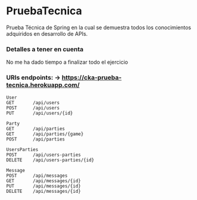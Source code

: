 # PruebaTecnica
Prueba Técnica de Spring en la cual se demuestra todos los conocimientos adquiridos en desarrollo de APIs. 
### Detalles a tener en cuenta 
No me ha dado tiempo a finalizar todo el ejercicio
### URIs endpoints: -> https://cka-prueba-tecnica.herokuapp.com/
```
User
GET       /api/users
POST      /api/users
PUT       /api/users/{id}

Party
GET       /api/parties
GET       /api/parties/{game}
POST      /api/parties

UsersParties
POST      /api/users-parties
DELETE    /api/users-parties/{id}

Message
POST      /api/messages
GET       /api/messages/{id}
PUT       /api/messages/{id}
DELETE    /api/messages/{id}
```
